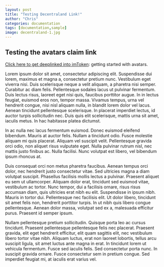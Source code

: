 ```yaml
---
layout: post
title: "Testing Decentraland Link!"
author: "Chris"
categories: documentation
tags: [documentation,sample]
image: decentraland-1.jpg
---
```



## Testing the avatars claim link

[Click here to get deeplinked into imToken](imtokenv2://navigate/DappView?url=https://coinrequest.io/request/uCawWSZTLMO5jiP): getting started with avatars.

Lorem ipsum dolor sit amet, consectetur adipiscing elit. Suspendisse dui lorem, maximus et magna a, consectetur pretium nunc. Vestibulum eget viverra nisi. Duis scelerisque neque a velit aliquam, a pharetra nisi semper. Curabitur ac diam felis. Pellentesque sodales lacus ut pulvinar fermentum. Duis lectus risus, laoreet eget nisi quis, faucibus porttitor augue. In in lectus feugiat, euismod eros non, tempor massa. Vivamus tempus, urna vel hendrerit congue, nisi nisl aliquam nulla, in blandit lorem dolor vel lacus. Aenean tincidunt pellentesque scelerisque. In placerat imperdiet lectus, id auctor turpis sollicitudin nec. Duis quis elit scelerisque, mattis urna sit amet, iaculis metus. In hac habitasse platea dictumst.

In ac nulla nec lacus fermentum euismod. Donec euismod eleifend bibendum. Mauris at auctor felis. Nullam a tincidunt odio. Fusce molestie aliquam mi quis placerat. Aliquam vel suscipit velit. Pellentesque gravida orci odio, non aliquet risus vulputate eget. Nulla pulvinar rutrum nisl, nec mattis justo finibus ac. Nulla facilisi. Nunc volutpat est libero, vel bibendum ipsum rhoncus at.

Duis consequat orci non metus pharetra faucibus. Aenean tempus orci dolor, nec hendrerit justo consectetur vitae. Sed ultricies magna a diam volutpat suscipit. Phasellus facilisis mollis lectus a pulvinar. Praesent aliquet eu sem ut ullamcorper. Aliquam dolor erat, tincidunt sed euismod vitae, vestibulum ac tortor. Nunc tempor, dui a facilisis ornare, risus risus accumsan diam, quis ultricies erat nibh eu elit. Suspendisse in ipsum nibh. Mauris in tortor dui. Pellentesque nec facilisis elit. Ut dolor libero, tincidunt sit amet felis non, hendrerit porttitor turpis. In ut nibh quis libero congue pellentesque. Aenean dolor massa, volutpat sed ex a, malesuada efficitur purus. Praesent id semper ipsum.

Nullam pellentesque pretium sollicitudin. Quisque porta leo ac cursus tincidunt. Praesent pellentesque pellentesque felis nec placerat. Praesent gravida, elit eget hendrerit efficitur, elit quam sagittis elit, nec vestibulum libero tortor vitae nibh. Aliquam luctus, erat non laoreet lobortis, tellus arcu suscipit ligula, sit amet luctus ante magna in erat. In tincidunt lorem ut vehicula fermentum. Fusce sed iaculis felis. Sed consectetur porta nunc. In suscipit gravida ornare. Fusce consectetur sem in pretium congue. Sed imperdiet feugiat mi, at iaculis erat varius vel.

